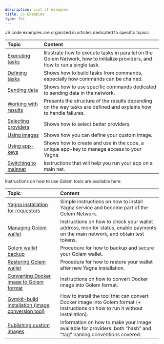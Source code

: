```yaml
---
description: List of examples
title: JS Examples
type: ToC
---
```


JS code examples are organized in articles dedicated to specific topics:

| Topic         |    Content    |
|:-------------------|:---------------------------------------------|
|[Executing tasks](/docs/creators/javascript/examples/executing-tasks) | Illustrate how to execute tasks in parallel on the Golem Network, how to initialize providers, and how to run a single task.              |
|[Defining tasks](/docs/creators/javascript/examples/composing-tasks)  | Shows how to build tasks from commands, especially how commands can be chained. |
|[Sending data](/docs/creators/javascript/examples/transferring-data)    | Shows how to use specific commands dedicated to sending data in the network.|
|[Working with results](/docs/creators/javascript/examples/working-with-results) |Presents the structure of the results depending on the way tasks are defined and explains how to handle failures.|
|[Selecting providers](/docs/creators/javascript/examples/selecting-providers)             | Shows how to select better providers.|
|[Using images](/docs/creators/javascript/examples/working-with-images)                    | Shows how you can define your custom image.|
|[Using app-keys](/docs/creators/javascript/examples/using-app-keys)   | Shows how to create and use in the code, a unique app-key to manage access to your Yagna.  |
|[Switching to mainnet](/docs/creators/javascript/examples/switching-to-mainnet)          | Instructions that will help you run your app on a main net. |


Instructions on how to use Golem tools are available here:

| Topic          |    Content    |
|:----------|:-------------------------------------------------------|
|[Yagna installation for requestors](/docs/creators/javascript/examples/tools/yagna-installation-for-requestors) | Simple instructions on how to install Yagna service and become part of the Golem Network. |
|[Managing Golem wallet](/docs/creators/javascript/examples/tools/managing-golem-wallet) | Instructions on how to check your wallet address, monitor status, enable payments on the main network, and obtain test tokens. |
|[Golem wallet backup](/docs/creators/javascript/examples/tools/golem-wallet-backup) | Procedure for how to backup and secure your Golem wallet. |
|[Restoring Golem wallet](/docs/creators/javascript/examples/tools/restoring-golem-wallet) | Procedure for how to restore your wallet after new Yagna installation. |
|[Converting Docker image to Golem format](/docs/creators/javascript/examples/tools/converting-docker-image-to-golem-format) | Instructions on how to convert Docker image into Golem format.   |
|[Gvmkit-build installation (image conversion tool)](/docs/creators/javascript/examples/tools/gvmkit-build-installation) | How to install the tool that can convert Docker image into Golem format (+ instructions on how to run it without installation). |
|[Publishing custom images](/docs/creators/javascript/examples/tools/publishing-custom-images)| Information on how to make your image available for providers: both "hash" and "tag" naming conventions covered.   |







